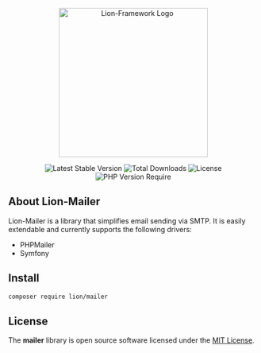 <p align="center">
  <a href="https://lion-client.vercel.app/" target="_blank">
    <img
         src="https://github.com/lion-packages/mailer/assets/132396080/b4a5f07a-0035-4f07-b998-ef3adb32eaec"
         width="300"
         alt="Lion-Framework Logo"
    >
  </a>
</p>

<p align="center">
  <img src="http://poser.pugx.org/lion/mailer/v" alt="Latest Stable Version">
  <img src="http://poser.pugx.org/lion/mailer/downloads" alt="Total Downloads">
  <img src="http://poser.pugx.org/lion/mailer/license" alt="License">
  <img src="http://poser.pugx.org/lion/mailer/require/php" alt="PHP Version Require">
</p>

## About Lion-Mailer

Lion-Mailer is a library that simplifies email sending via SMTP. It is easily extendable and currently supports the following drivers:

-   PHPMailer
-   Symfony

## Install
```bash
composer require lion/mailer
```

## License

The <strong>mailer</strong> library is open source software licensed under the [MIT License](https://github.com/lion-packages/mailer/blob/main/LICENSE).
